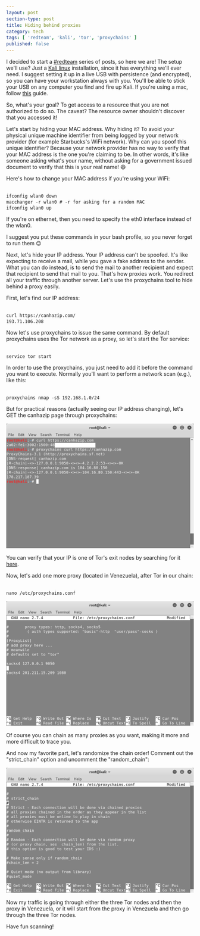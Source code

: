 ```yaml
---
layout: post
section-type: post
title: Hiding behind proxies
category: tech
tags: [ 'redteam', 'kali', 'tor', 'proxychains' ]
published: false
---
```


I decided to start a [#redteam](/tags/redteam.html) series of posts, so here we are!
The setup we'll use? Just a [Kali linux](https://www.kali.org/) installation, since it has everything we'll ever need.
I suggest setting it up in a live USB with persistence (and encrypted), so you can have your workstation always with you.
You'll be able to stick your USB on any computer you find and fire up Kali.
If you're using a mac, follow [this](https://www.youtube.com/watch?v=mDRbTHCoj8U) guide.

So, what's your goal? To get access to a resource that you are not authorized to do so.
The caveat? The resource owner shouldn't discover that you accessed it!

Let's start by hiding your MAC address. Why hiding it? To avoid your physical unique machine identifier from being logged by your network provider (for example Starbucks's WiFi network). Why can you spoof this unique identifier? Because your network provider has no way to verify that your MAC address is the one you're claiming to be. In other words, it's like someone asking what's your name, without asking for a government issued document to verify that this is your real name! :smile:

Here's how to change your MAC address if you're using your WiFi:

<pre><code data-trim class="bash">
ifconfig wlan0 down
macchanger -r wlan0 # -r for asking for a random MAC
ifconfig wlan0 up
</code></pre>

If you're on ethernet, then you need to specify the eth0 interface instead of the wlan0.

I suggest you put these commands in your bash profile, so you never forget to run them :wink:

Next, let's hide your IP address. Your IP address can't be spoofed.
It's like expecting to receive a mail, while you gave a fake address to the sender.
What you can do instead, is to send the mail to another recipient and expect that recipient to send that mail to you.
That's how proxies work.
You redirect all your traffic through another server.
Let's use the proxychains tool to hide behind a proxy easily.

First, let's find our IP address:

<pre><code data-trim class="bash">
curl https://canhazip.com/  
193.71.106.208
</code></pre>

Now let's use proxychains to issue the same command.
By default proxychains uses the Tor network as a proxy, so let's start the Tor service:

<pre><code data-trim class="bash">
service tor start
</code></pre>

In order to use the proxychains, you just need to add it before the command you want to execute.
Normally you'll want to perform a network scan (e.g.), like this:

<pre><code data-trim class="bash">
proxychains nmap -sS 192.168.1.0/24
</code></pre>

But for practical reasons (actually seeing our IP address changing), let's GET the canhazip page through proxychains:

![proxychains](/img/posts/proxychains/proxychains-0.png)

You can verify that your IP is one of Tor's exit nodes by searching for it [here](https://check.torproject.org/exit-addresses).

Now, let's add one more proxy (located in Venezuela), after Tor in our chain:

<pre><code data-trim class="bash">
nano /etc/proxychains.conf
</code></pre>

![proxychains](/img/posts/proxychains/proxychains-1.png)

Of course you can chain as many proxies as you want, making it more and more difficult to trace you.

And now my favorite part, let's randomize the chain order!
Comment out the "strict_chain" option and uncomment the "random_chain":

![proxychains](/img/posts/proxychains/proxychains-2.png)

Now my traffic is going through either the three Tor nodes and then the proxy in Venezuela, or it will start from the proxy in Venezuela and then go through the three Tor nodes.

Have fun scanning!
